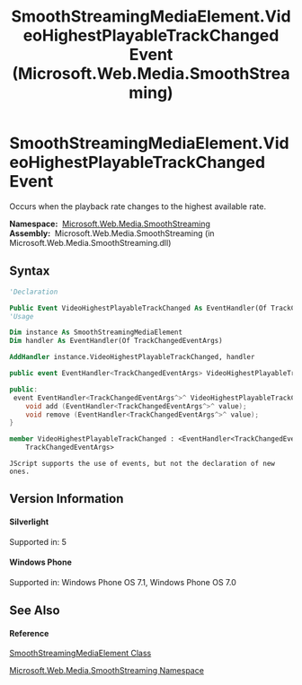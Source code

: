 ﻿---
title: SmoothStreamingMediaElement.VideoHighestPlayableTrackChanged Event (Microsoft.Web.Media.SmoothStreaming)
TOCTitle: VideoHighestPlayableTrackChanged Event
ms:assetid: E:Microsoft.Web.Media.SmoothStreaming.SmoothStreamingMediaElement.VideoHighestPlayableTrackChanged
ms:mtpsurl: https://msdn.microsoft.com/en-us/library/microsoft.web.media.smoothstreaming.smoothstreamingmediaelement.videohighestplayabletrackchanged(v=VS.95)
ms:contentKeyID: 46307505
ms.date: 05/31/2012
mtps_version: v=VS.95
f1_keywords:
- Microsoft.Web.Media.SmoothStreaming.SmoothStreamingMediaElement.VideoHighestPlayableTrackChanged
dev_langs:
- CSharp
- JScript
- VB
- FSharp
- c++
api_location:
- Microsoft.Web.Media.SmoothStreaming.dll
api_name:
- Microsoft.Web.Media.SmoothStreaming.SmoothStreamingMediaElement.add_VideoHighestPlayableTrackChanged
- Microsoft.Web.Media.SmoothStreaming.SmoothStreamingMediaElement.remove_VideoHighestPlayableTrackChanged
- Microsoft.Web.Media.SmoothStreaming.SmoothStreamingMediaElement.VideoHighestPlayableTrackChanged
api_type:
- Managed
topic_type:
- apiref
- kbSyntax
product_family_name: VS
ROBOTS: INDEX,FOLLOW
---

# SmoothStreamingMediaElement.VideoHighestPlayableTrackChanged Event

Occurs when the playback rate changes to the highest available rate.

**Namespace:**  [Microsoft.Web.Media.SmoothStreaming](microsoft-web-media-smoothstreaming-namespace_1.md)  
**Assembly:**  Microsoft.Web.Media.SmoothStreaming (in Microsoft.Web.Media.SmoothStreaming.dll)

## Syntax

``` vb
'Declaration

Public Event VideoHighestPlayableTrackChanged As EventHandler(Of TrackChangedEventArgs)
'Usage

Dim instance As SmoothStreamingMediaElement
Dim handler As EventHandler(Of TrackChangedEventArgs)

AddHandler instance.VideoHighestPlayableTrackChanged, handler
```

``` csharp
public event EventHandler<TrackChangedEventArgs> VideoHighestPlayableTrackChanged
```

``` c++
public:
 event EventHandler<TrackChangedEventArgs^>^ VideoHighestPlayableTrackChanged {
    void add (EventHandler<TrackChangedEventArgs^>^ value);
    void remove (EventHandler<TrackChangedEventArgs^>^ value);
}
```

``` fsharp
member VideoHighestPlayableTrackChanged : <EventHandler<TrackChangedEventArgs>,
    TrackChangedEventArgs>
```

``` jscript
JScript supports the use of events, but not the declaration of new ones.
```

## Version Information

#### Silverlight

Supported in: 5  

#### Windows Phone

Supported in: Windows Phone OS 7.1, Windows Phone OS 7.0  

## See Also

#### Reference

[SmoothStreamingMediaElement Class](smoothstreamingmediaelement-class-microsoft-web-media-smoothstreaming_1.md)

[Microsoft.Web.Media.SmoothStreaming Namespace](microsoft-web-media-smoothstreaming-namespace_1.md)

